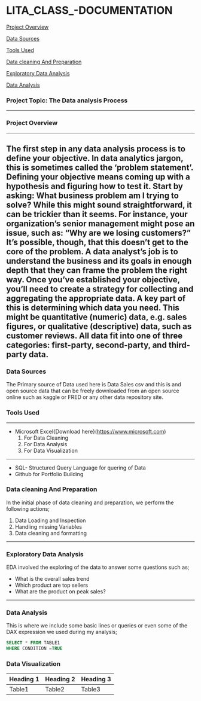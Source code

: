 # LITA_CLASS_-DOCUMENTATION
[Project Overview](#project-overview)

[Data Sources](#data-sources)

[Tools Used](#tools-used)

[Data cleaning And Preparation](#data-cleaningandpreparation)

 [Exploratory Data Analysis](#exploratory-dataanalysis)
 
 [Data Analysis](#data-analysis)

### Project Topic: The Data analysis Process
---
### Project Overview
---
The first step in any data analysis process is to define your objective. In data analytics jargon, this is sometimes called the ‘problem statement’.
Defining your objective means coming up with a hypothesis and figuring how to test it. Start by asking: What business problem am I trying to solve? While this might sound straightforward, it can be trickier than it seems. For instance, your organization’s senior management might pose an issue, such as: “Why are we losing customers?” It’s possible, though, that this doesn’t get to the core of the problem. A data analyst’s job is to understand the business and its goals in enough depth that they can frame the problem the right way.
Once you’ve established your objective, you’ll need to create a strategy for collecting and aggregating the appropriate data. A key part of this is determining which data you need. This might be quantitative (numeric) data, e.g. sales figures, or qualitative (descriptive) data, such as customer reviews. All data fit into one of three categories: first-party, second-party, and third-party data.
---
### Data Sources
The Primary source of Data used here is Data Sales csv and this is and open source data that can be freely downloaded from an open source online such as kaggle or FRED or any other data repository site.

### Tools Used
---
- Microsoft Excel{Download here}(https://www.microsoft.com)
    1. For Data Cleaning
    2. For Data Analysis
    3. For Data Visualization
---     
- SQL- Structured Query Language for quering of Data
- Github for Portfolio Building

### Data cleaning And Preparation
In the initial phase of data cleaning and preparation, we perform the following actions;
 1. Data Loading and Inspection
 2. Handling missing Variables
 3. Data cleaning and formatting
---
### Exploratory Data Analysis
EDA involved the exploring of the data to answer some questions such as;
 - What is the overall sales trend
 - Which product are top sellers
 - What are the product on peak sales?
---
### Data Analysis
This is where we include some basic lines or queries or even some of the DAX expression we used during my analysis;
```SQL
SELECT * FROM TABLE1
WHERE CONDITION =TRUE
```

### Data Visualization








|Heading 1|Heading 2|Heading 3| 
|---------|---------|----------|
|Table1|Table2|Table3| 
